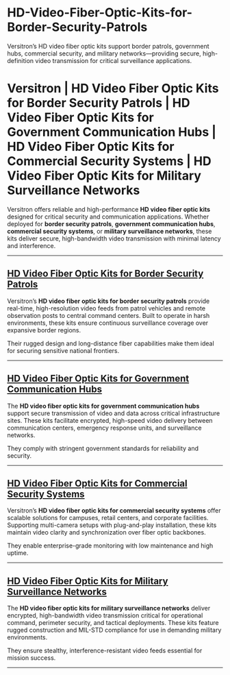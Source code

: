 # HD-Video-Fiber-Optic-Kits-for-Border-Security-Patrols
Versitron’s HD video fiber optic kits support border patrols, government hubs, commercial security, and military networks—providing secure, high-definition video transmission for critical surveillance applications.
# Versitron | HD Video Fiber Optic Kits for Border Security Patrols | HD Video Fiber Optic Kits for Government Communication Hubs | HD Video Fiber Optic Kits for Commercial Security Systems | HD Video Fiber Optic Kits for Military Surveillance Networks

Versitron offers reliable and high-performance **HD video fiber optic kits** designed for critical security and communication applications. Whether deployed for **border security patrols**, **government communication hubs**, **commercial security systems**, or **military surveillance networks**, these kits deliver secure, high-bandwidth video transmission with minimal latency and interference.

---

## [HD Video Fiber Optic Kits for Border Security Patrols](https://www.versitron.com/products/fvmtr8003a-fvmtr8003afvmtr8005a-8channel-digital-fiber-video-multiplexer-installation-kit-1) 
Versitron’s **HD video fiber optic kits for border security patrols** provide real-time, high-resolution video feeds from patrol vehicles and remote observation posts to central command centers. Built to operate in harsh environments, these kits ensure continuous surveillance coverage over expansive border regions.

Their rugged design and long-distance fiber capabilities make them ideal for securing sensitive national frontiers.

---

## [HD Video Fiber Optic Kits for Government Communication Hubs](https://www.versitron.com/products/fvmtr8005a-fvmtr8003afvmtr8005a-8channel-digital-fiber-video-multiplexer-installation-kit-2)  
The **HD video fiber optic kits for government communication hubs** support secure transmission of video and data across critical infrastructure sites. These kits facilitate encrypted, high-speed video delivery between communication centers, emergency response units, and surveillance networks.

They comply with stringent government standards for reliability and security.

---

## [HD Video Fiber Optic Kits for Commercial Security Systems](https://www.versitron.com/products/fvmtr8a03a-fvmtr8a03afvmtr8a05a-8channel-digital-fiber-video-multiplexer-1)  
Versitron’s **HD video fiber optic kits for commercial security systems** offer scalable solutions for campuses, retail centers, and corporate facilities. Supporting multi-camera setups with plug-and-play installation, these kits maintain video clarity and synchronization over fiber optic backbones.

They enable enterprise-grade monitoring with low maintenance and high uptime.

---

## [HD Video Fiber Optic Kits for Military Surveillance Networks](https://www.versitron.com/products/fvmtr8a05a-fvmtr8a03afvmtr8a05a-8channel-digital-fiber-video-multiplexer-2)  
The **HD video fiber optic kits for military surveillance networks** deliver encrypted, high-bandwidth video transmission critical for operational command, perimeter security, and tactical deployments. These kits feature rugged construction and MIL-STD compliance for use in demanding military environments.

They ensure stealthy, interference-resistant video feeds essential for mission success.

---
